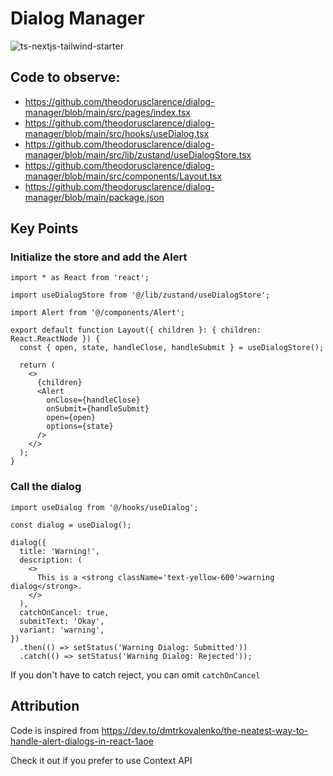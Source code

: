 # Dialog Manager

![ts-nextjs-tailwind-starter](https://socialify.git.ci/theodorusclarence/dialog-manager/image?description=1&language=1&owner=1&pattern=Charlie%20Brown&stargazers=1&theme=Dark)

## Code to observe: 
- https://github.com/theodorusclarence/dialog-manager/blob/main/src/pages/index.tsx
- https://github.com/theodorusclarence/dialog-manager/blob/main/src/hooks/useDialog.tsx
- https://github.com/theodorusclarence/dialog-manager/blob/main/src/lib/zustand/useDialogStore.tsx
- https://github.com/theodorusclarence/dialog-manager/blob/main/src/components/Layout.tsx
- https://github.com/theodorusclarence/dialog-manager/blob/main/package.json

## Key Points

### Initialize the store and add the Alert

```tsx
import * as React from 'react';

import useDialogStore from '@/lib/zustand/useDialogStore';

import Alert from '@/components/Alert';

export default function Layout({ children }: { children: React.ReactNode }) {
  const { open, state, handleClose, handleSubmit } = useDialogStore();

  return (
    <>
      {children}
      <Alert
        onClose={handleClose}
        onSubmit={handleSubmit}
        open={open}
        options={state}
      />
    </>
  );
}
```

### Call the dialog

```tsx
import useDialog from '@/hooks/useDialog';

const dialog = useDialog();

dialog({
  title: 'Warning!',
  description: (
    <>
      This is a <strong className='text-yellow-600'>warning dialog</strong>.
    </>
  ),
  catchOnCancel: true,
  submitText: 'Okay',
  variant: 'warning',
})
  .then(() => setStatus('Warning Dialog: Submitted'))
  .catch(() => setStatus('Warning Dialog: Rejected'));
```

If you don't have to catch reject, you can omit `catchOnCancel`

## Attribution

Code is inspired from https://dev.to/dmtrkovalenko/the-neatest-way-to-handle-alert-dialogs-in-react-1aoe

Check it out if you prefer to use Context API
